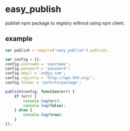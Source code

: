 easy_publish
============

publish npm package to registry without using npm client.

## example ##
```js
var publish = require('easy_publish').publish;

var config = {};
config.username = 'username';
config.password = 'password';
config.email = 'xx@yy.com';
config.registry = 'http://npm.XXX.org/';
config.folder = 'path/to/package'; 

publish(config, function(err) {
	if (err) {
		console.log(err);
		console.log(false);
	} else {
		console.log(true);
	}
});
```
